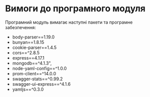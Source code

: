 # Вимоги до програмного модуля

Програмний модуль вимагає наступні пакети та програмне забезпечення:

- body-parser==1.19.0
- bunyan==1.8.15
- cookie-parser==1.4.5
- cors==^2.8.5
- express==4.17.1
- mongodb==^4.1.3",
- node-yaml-config==^1.0.0
- prom-client==^14.0.0
- swagger-stats==^0.99.2
- swagger-ui-express==^4.1.6
- yamljs==^0.3.0
